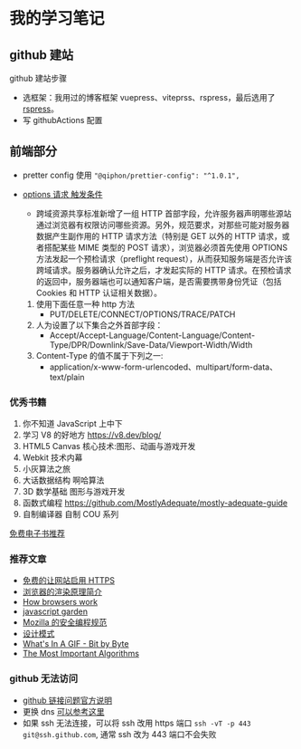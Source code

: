 # 我的学习笔记

## github 建站

github 建站步骤

- 选框架：我用过的博客框架 vuepress、viteprss、rspress，最后选用了 [rspress](https://rspress.dev/)。
- 写 githubActions 配置

## 前端部分

- pretter config 使用 `"@qiphon/prettier-config": "^1.0.1",`

- [options 请求 触发条件](https://developer.mozilla.org/zh-CN/docs/Web/HTTP/Access_control_CORS)

  - 跨域资源共享标准新增了一组 HTTP 首部字段，允许服务器声明哪些源站通过浏览器有权限访问哪些资源。另外，规范要求，对那些可能对服务器数据产生副作用的 HTTP 请求方法（特别是 GET 以外的 HTTP 请求，或者搭配某些 MIME 类型的 POST 请求），浏览器必须首先使用 OPTIONS 方法发起一个预检请求（preflight request），从而获知服务端是否允许该跨域请求。服务器确认允许之后，才发起实际的 HTTP 请求。在预检请求的返回中，服务器端也可以通知客户端，是否需要携带身份凭证（包括 Cookies 和 HTTP 认证相关数据）。

  1. 使用下面任意一种 http 方法
     - PUT/DELETE/CONNECT/OPTIONS/TRACE/PATCH
  2. 人为设置了以下集合之外首部字段：
     - Accept/Accept-Language/Content-Language/Content-Type/DPR/Downlink/Save-Data/Viewport-Width/Width
  3. Content-Type 的值不属于下列之一:
     - application/x-www-form-urlencoded、multipart/form-data、text/plain

### 优秀书籍

1. 你不知道 JavaScript 上中下
2. 学习 V8 的好地方 https://v8.dev/blog/
3. HTML5 Canvas 核心技术:图形、动画与游戏开发
4. Webkit 技术内幕
5. 小灰算法之旅
6. 大话数据结构 啊哈算法
7. 3D 数学基础 图形与游戏开发
8. 函数式编程 https://github.com/MostlyAdequate/mostly-adequate-guide
9. 自制编译器 自制 COU 系列

[免费电子书推荐](https://blog.csdn.net/haoel/article/details/6212491?spm=1001.2014.3001.5501)

### 推荐文章

- [免费的让网站启用 HTTPS](https://coolshell.cn/articles/18094.html)
- [浏览器的渲染原理简介](https://coolshell.cn/articles/9666.html)
- [How browsers work](http://taligarsiel.com/Projects/howbrowserswork1.htm)
- [javascript garden](https://shamansir.github.io/JavaScript-Garden/zh/)
- [Mozilla 的安全编程规范](https://wiki.mozilla.org/WebAppSec/Secure_Coding_Guidelines)
- [设计模式](http://www.vincehuston.org/dp/)
- [What's In A GIF - Bit by Byte](https://matthewflickinger.com/lab/whatsinagif/bits_and_bytes.asp)
- [The Most Important Algorithms](https://www3.risc.jku.at/people/ckoutsch/stuff/e_algorithms.html)

### github 无法访问

- [github 链接问题官方说明](https://docs.github.com/en/get-started/using-github/troubleshooting-connectivity-problems)
- 更换 dns [可以参考这里](https://www.landiannews.com/archives/21724.html)
- 如果 ssh 无法连接，可以将 ssh 改用 https 端口 `ssh -vT -p 443 git@ssh.github.com`, 通常 ssh 改为 443 端口不会失败
